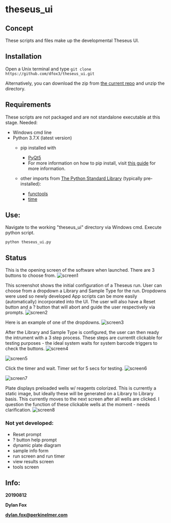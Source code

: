 # theseus_ui

## Concept
These scripts and files make up the developmental Theseus UI. 


## Installation

Open a Unix terminal and type `git clone https://github.com/dfox3/theseus_ui.git`

Alternatively, you can download the zip from [the current repo](https://github.com/dfox3/theseus_ui) and unzip the directory.

## Requirements

These scripts are not packaged and are not standalone executable at this stage. 
Needed:
 - Windows cmd line
 - Python 3.7.X (latest version)
    - pip installed with
        - [PyQt5](https://pypi.org/project/PyQt5/)
        - For more information on how to pip install, visit [this guide](https://packaging.python.org/tutorials/installing-packages/#ensure-you-can-run-pip-from-the-command-line) for more information.


     - other imports from [The Python Standard Library](https://docs.python.org/2/library/) (typically pre-installed):
        - [functools](https://docs.python.org/3/library/functools.html)
        - [time](https://docs.python.org/3/library/time.html)

## Use:

Navigate to the working "theseus_ui" directory via Windows cmd.
Execute python script.

```
python theseus_ui.py
```

## Status

This is the opening screen of the software when launched. There are 3 buttons to choose from.
![screen1](screenshots/20190812/screen1.png)

This screenshot shows the initial configuration of a Theseus run. User can choose from a dropdown a Library and Sample Type for the run. Dropdowns were used so newly developed App scripts can be more easily (automatically) incorporated into the UI. The user will also have a Reset button and a ? button that will abort and guide the user respectively via prompts.
![screen2](screenshots/20190812/screen2.png)

Here is an example of one of the dropdowns.
![screen3](screenshots/20190812/screen3.png)

After the Library and Sample Type is configured, the user can then ready the intrument with a 3 step process. These steps are currentlt clickable for testing purposes - the ideal system waits for system barcode triggers to check the buttons.
![screen4](screenshots/20190812/screen4.png)

![screen5](screenshots/20190812/screen5.png)

Click the timer and wait. Timer set for 5 secs for testing.
![screen6](screenshots/20190812/screen6.png)

![screen7](screenshots/20190812/screen7.png)

Plate displays preloaded wells w/ reagents colorized. This is currently a static image, but ideally these will be generated on a Library to Library basis. This currently moves to the next screen after all wells are clicked. I question the function of these clickable wells at the moment - needs clarification.
![screen8](screenshots/20190812/screen8.png)


### Not yet developed:
 - Reset prompt
 - ? button help prompt
 - dynamic plate diagram
 - sample info form
 - run screen and run timer
 - view results screen
 - tools screen


## Info:

**20190812**

**Dylan Fox**

**dylan.fox@perkinelmer.com**
